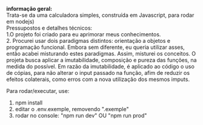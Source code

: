 **informação geral:**
<Br>
Trata-se da uma calculadora simples, construída em Javascript, para rodar em nodejs)
<Br>
Pressupostos e detalhes técnicos:<Br>
1.O projeto foi criado para eu aprimorar meus conhecimentos.
<Br>
2. Procurei usar dois paradigmas distintos: orientação a objetos e programação funcional. 
Embora sem diferente, eu queria utilizar asses, então acabei misturando estes paradigmas. 
Assim, misturei os conceitos.
O projeta busca aplicar a imutabilidade, composição e pureza das funções, na medida do possível.
Em razão da imutabilidade, é aplicado ao código o uso de cópias, para não alterar o input passado na função,
afim de reduzir os efeitos colaterais, como erros com a nova utilização dos mesmos imputs.
 
Para rodar/executar, use:

1. npm install
2. editar o .env.exemple, removendo ".exemple"
3. rodar no console: "npm run dev" OU "npm run prod"
